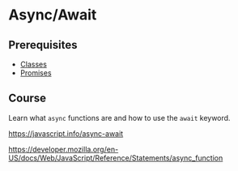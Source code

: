 # Async/Await

## Prerequisites

- [Classes](/courses/js/basics/classes)
- [Promises](/courses/js/es2015/promises)

## Course

Learn what `async` functions are and how to use the `await` keyword.

https://javascript.info/async-await

https://developer.mozilla.org/en-US/docs/Web/JavaScript/Reference/Statements/async_function
